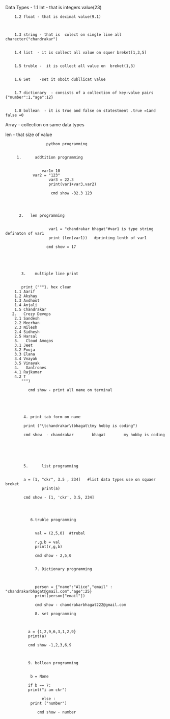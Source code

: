Data Types - 1.1 Int - that is integers value(23)


		1.2 float - that is decimal value(9.1)
		
		
		
		1.3 string - that is  colect on single line all charecter("chandrakar")
		
		
		1.4 list  - it is collect all value on squer breket[1,3,5]
		
		
		1.5 truble -  it is collect all value on  breket(1,3)
		
		
		1.6 Set    -set it oboit dubllicat value 
		
		
		1.7 dictionary  - consists of a collection of key-value pairs {"number":1,"age":12}
		
		
		1.8 bollean  - it is true and false on statestment .true =1and false =0
		
		
 Array    - collection on same data types
 
 
 
 
 len  -  that size of value 
 
 
 
                      python programming
                      
                      
         1.      addtition programming
                
                
                	var1= 10
		      	var2 = "123"
                       var3 = 22.3
                       print(var1+var3,var2)
                       
                        cmd show -32.3 123
                        
                        
                        
                        
          2.   len programming
          
          
                       var1 = "chandrakar bhagat"#var1 is type string definaton of var1
                       print (len(var1))   #printing lenth of var1
              
                      cmd show = 17
                       
                       
                       
                       
                       
           3.    multiple line print
           
           
           print ("""1. hex clean
		1.1 Aarif
		1.2 Akshay
		1.3 Avdhoot
		1.4 Anjali
		1.5 Chandrakar
	   2.   Crezy Devops
		2.1 Sandesh
		2.2 Meerhan
		2.3 Nilesh
		2.4 Sidhesh
		2.5 Harsal
	    3.   Cloud Amogos
		3.1 Jeet
		3.2 Pooja
		3.3 Elana
		3.4 Vnayak
		3.5 Vinayak
	    4.   Xantrones
		4.1 Rajkumar
		4.2 T	
	       """)
	          
	          cmd show - print all name on terminal
	          
	          
	          
	          
	          
	        4. print tab form on name
	        
	        print ("\tchandrakar\tbhagat\tmy hobby is coding")
	        
	        cmd show  - chandrakar        bhagat        my hobby is coding
	        
	        
	        
	        
	        
	        
	        5.      list programming
	        
	        
	        a = [1, "ckr", 3.5 , 234]   #list data types use on squaer breket
                    print(a)

            cmd show - [1, 'ckr', 3.5, 234]
            
            
            
            
               6.truble programming
               
               
                 val = (2,5,0)  #trubal

                 r,g,b = val 
                 print(r,g,b)
                 
                 cmd show - 2,5,0
                 
                 
                 7. Dictionary programming
                 
                 
                 
                 person = {"name":"Alice","email" : "chandrakarbhagat@gmail.com","age":25}
                 print(person["email"])
                 
                 cmd show - chandrakarbhagat222@gmail.com
                 
                 8. set programming
                 
                 
                 
              a = {1,2,9,6,3,1,2,9}
              print(a)
  
              cmd show -1,2,3,6,9
              
              
              
              9. bollean programming
              
              
               b = None

              if b == 7:
              print("i am ckr")
   
                    else :
               print ("number") 
                  
                  cmd show - number
                  
                  
                  
      

                 
                 

              


             
                      
                      
         
  
  
  		
